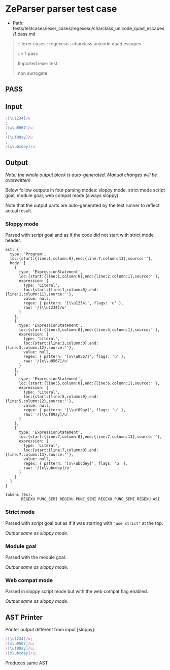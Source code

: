 # ZeParser parser test case

- Path: tests/testcases/lexer_cases/regexesu/charclass_unicode_quad_escapes/1.pass.md

> :: lexer cases : regexesu : charclass unicode quad escapes
>
> ::> 1.pass
>
> Imported lexer test
>
> non surrogate

## PASS

## Input

`````js
/[\u1234]/u
;
/[x\u0567]/u
;
/[\uf89ay]/u
;
/[x\ubcdey]/u
`````

## Output

_Note: the whole output block is auto-generated. Manual changes will be overwritten!_

Below follow outputs in four parsing modes: sloppy mode, strict mode script goal, module goal, web compat mode (always sloppy).

Note that the output parts are auto-generated by the test runner to reflect actual result.

### Sloppy mode

Parsed with script goal and as if the code did not start with strict mode header.

`````
ast: {
  type: 'Program',
  loc:{start:{line:1,column:0},end:{line:7,column:13},source:''},
  body: [
    {
      type: 'ExpressionStatement',
      loc:{start:{line:1,column:0},end:{line:2,column:1},source:''},
      expression: {
        type: 'Literal',
        loc:{start:{line:1,column:0},end:{line:1,column:11},source:''},
        value: null,
        regex: { pattern: '[\\u1234]', flags: 'u' },
        raw: '/[\\u1234]/u'
      }
    },
    {
      type: 'ExpressionStatement',
      loc:{start:{line:3,column:0},end:{line:4,column:1},source:''},
      expression: {
        type: 'Literal',
        loc:{start:{line:3,column:0},end:{line:3,column:12},source:''},
        value: null,
        regex: { pattern: '[x\\u0567]', flags: 'u' },
        raw: '/[x\\u0567]/u'
      }
    },
    {
      type: 'ExpressionStatement',
      loc:{start:{line:5,column:0},end:{line:6,column:1},source:''},
      expression: {
        type: 'Literal',
        loc:{start:{line:5,column:0},end:{line:5,column:12},source:''},
        value: null,
        regex: { pattern: '[\\uf89ay]', flags: 'u' },
        raw: '/[\\uf89ay]/u'
      }
    },
    {
      type: 'ExpressionStatement',
      loc:{start:{line:7,column:0},end:{line:7,column:13},source:''},
      expression: {
        type: 'Literal',
        loc:{start:{line:7,column:0},end:{line:7,column:13},source:''},
        value: null,
        regex: { pattern: '[x\\ubcdey]', flags: 'u' },
        raw: '/[x\\ubcdey]/u'
      }
    }
  ]
}

tokens (9x):
       REGEXU PUNC_SEMI REGEXU PUNC_SEMI REGEXU PUNC_SEMI REGEXU ASI
`````

### Strict mode

Parsed with script goal but as if it was starting with `"use strict"` at the top.

_Output same as sloppy mode._

### Module goal

Parsed with the module goal.

_Output same as sloppy mode._

### Web compat mode

Parsed in sloppy script mode but with the web compat flag enabled.

_Output same as sloppy mode._

## AST Printer

Printer output different from input [sloppy]:

````js
/[\u1234]/u;
/[x\u0567]/u;
/[\uf89ay]/u;
/[x\ubcdey]/u;
````

Produces same AST
